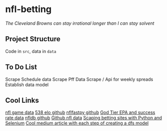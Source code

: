# nfl-betting

*The Cleveland Browns can stay irrational longer than I can stay solvent*

## Project Structure

Code in `src`, data in `data`

## To Do List

Scrape Schedule data
Scrape Pff Data
Scrape / Api for weekly spreads
Establish data model

## Cool Links
[nfl game data](https://nflgamedata.com/)
[538 elo github](https://github.com/fivethirtyeight/nfl-elo-game)
[nflfastpy github](https://github.com/fantasydatapros/nflfastpy)
[God Tier EPA and success rate data](https://rbsdm.com/stats/stats/)
[nfldb github](https://github.com/BurntSushi/nfldb)
[Github nfl data](https://github.com/search?l=Python&q=nfl+data&type=Repositories)
[Scaping betting sites with Python and Selenium](https://medium.com/swlh/web-scraping-basics-scraping-a-betting-site-in-10-minutes-8e0529509848)
[Cool medium article with each step of creating a dfs model](https://taylormonticelli.medium.com/create-a-robust-predictive-fantasy-football-dfs-model-in-python-main-b7ebd295586e)

